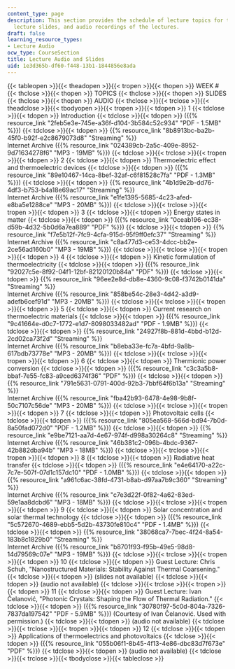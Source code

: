 ```yaml
---
content_type: page
description: This section provides the schedule of lecture topics for the course,
  lecture slides, and audio recordings of the lectures.
draft: false
learning_resource_types:
- Lecture Audio
ocw_type: CourseSection
title: Lecture Audio and Slides
uid: 1e3d365b-df60-f448-13b1-1844856e8ada
---
```

{{< tableopen >}}{{< theadopen >}}{{< tropen >}}{{< thopen >}}
WEEK #
{{< thclose >}}{{< thopen >}}
TOPICS
{{< thclose >}}{{< thopen >}}
SLIDES
{{< thclose >}}{{< thopen >}}
AUDIO
{{< thclose >}}{{< trclose >}}{{< theadclose >}}{{< tbodyopen >}}{{< tropen >}}{{< tdopen >}}
1
{{< tdclose >}}{{< tdopen >}}
Introduction
{{< tdclose >}}{{< tdopen >}}
({{% resource_link "2feb5e3e-745e-a36f-d104-3b584c52c934" "PDF - 1.5MB" %}})
{{< tdclose >}}{{< tdopen >}}
{{% resource_link "8b8913bc-ba2b-45f0-b92f-e2c8679073d8" "Streaming" %}}    
Internet Archive ({{% resource_link "024389cb-2a5c-409e-8952-9d71634278f6" "MP3 - 19MB" %}})
{{< tdclose >}}{{< trclose >}}{{< tropen >}}{{< tdopen >}}
2
{{< tdclose >}}{{< tdopen >}}
Thermoelectric effect and thermoelectric devices
{{< tdclose >}}{{< tdopen >}}
({{% resource_link "89e10467-14ca-8bef-32af-c6f81528c7fa" "PDF - 1.3MB" %}})
{{< tdclose >}}{{< tdopen >}}
{{% resource_link "4b1d9e2b-dd76-4df3-b753-b4a18e69ac17" "Streaming" %}}   
Internet Archive ({{% resource_link "e1fe1395-5685-4c23-afed-e8ba5e1288ce" "MP3 - 20MB" %}})
{{< tdclose >}}{{< trclose >}}{{< tropen >}}{{< tdopen >}}
3
{{< tdclose >}}{{< tdopen >}}
Energy states in matter
{{< tdclose >}}{{< tdopen >}}
({{% resource_link "0ceab196-ec38-d59b-4d32-5b0d6a7ea889" "PDF" %}})
{{< tdclose >}}{{< tdopen >}}
{{% resource_link "f7e5b12f-7fc9-4cfa-915d-95f9ff0efc37" "Streaming" %}}   
Internet Archive ({{% resource_link "c8a477d3-ce53-4dcc-bb2e-2ce56ad160b0" "MP3 - 19MB" %}})
{{< tdclose >}}{{< trclose >}}{{< tropen >}}{{< tdopen >}}
4
{{< tdclose >}}{{< tdopen >}}
Kinetic formulation of thermoelectricity
{{< tdclose >}}{{< tdopen >}}
({{% resource_link "92027c5e-8f92-04f1-12bf-82120120b84a" "PDF" %}})
{{< tdclose >}}{{< tdopen >}}
{{% resource_link "96ee2e8d-db8e-4360-9c08-f3742b0141da" "Streaming" %}}   
Internet Archive ({{% resource_link "858be54c-28e3-4d42-a3d9-adefb6cef91d" "MP3 - 20MB" %}})
{{< tdclose >}}{{< trclose >}}{{< tropen >}}{{< tdopen >}}
5
{{< tdclose >}}{{< tdopen >}}
Current research on thermoelectric materials
{{< tdclose >}}{{< tdopen >}}
({{% resource_link "9c41664e-d0c7-1772-e1d7-8098033482ad" "PDF - 1.9MB" %}})
{{< tdclose >}}{{< tdopen >}}
{{% resource_link "24927f8b-881d-4bbd-b12d-2cd02ca73f2d" "Streaming" %}}   
Internet Archive ({{% resource_link "b8eba33e-fc7a-4bfd-9a8b-617bdb73778e" "MP3 - 20MB" %}})
{{< tdclose >}}{{< trclose >}}{{< tropen >}}{{< tdopen >}}
6
{{< tdclose >}}{{< tdopen >}}
Thermionic power conversion
{{< tdclose >}}{{< tdopen >}}
({{% resource_link "c3c3a5b8-bbaf-7e55-fc83-a9ced6374f36" "PDF" %}})
{{< tdclose >}}{{< tdopen >}}
{{% resource_link "791e5631-0791-400d-92b3-7bbf64f6b13a" "Streaming" %}}   
Internet Archive ({{% resource_link "fba42b93-6478-4e98-9b8f-50c7107c56de" "MP3 - 20MB" %}})
{{< tdclose >}}{{< trclose >}}{{< tropen >}}{{< tdopen >}}
7
{{< tdclose >}}{{< tdopen >}}
Photovoltaic cells
{{< tdclose >}}{{< tdopen >}}
({{% resource_link "805ea568-566d-bd94-7b0d-8a50fad072d0" "PDF - 1.2MB" %}})
{{< tdclose >}}{{< tdopen >}}
{{% resource_link "e9be7121-aa7d-4e67-974f-d998a30264c8" "Streaming" %}}  
Internet Archive ({{% resource_link "46b381c2-096b-4bdc-9367-42b882dba94b" "MP3 - 18MB" %}})
{{< tdclose >}}{{< trclose >}}{{< tropen >}}{{< tdopen >}}
8
{{< tdclose >}}{{< tdopen >}}
Radiative heat transfer
{{< tdclose >}}{{< tdopen >}}
({{% resource_link "e4e64170-a22c-7c7e-507f-07d1c157dc10" "PDF - 1.0MB" %}})
{{< tdclose >}}{{< tdopen >}}
{{% resource_link "a961c6ac-38fd-4731-b8ab-d97aa7b9c360" "Streaming" %}}   
Internet Archive ({{% resource_link "c7e3d22f-0f82-4a62-83ed-59e1aa8dcbd6" "MP3 - 18MB" %}})
{{< tdclose >}}{{< trclose >}}{{< tropen >}}{{< tdopen >}}
9
{{< tdclose >}}{{< tdopen >}}
Solar concentration and solar thermal technology
{{< tdclose >}}{{< tdopen >}}
({{% resource_link "5c572670-4689-ebb5-5d2b-43730fe810c4" "PDF - 1.4MB" %}})
{{< tdclose >}}{{< tdopen >}}
{{% resource_link "38068ca7-7bec-4f24-8a54-183b8c1829b0" "Streaming" %}}   
Internet Archive ({{% resource_link "b8701f93-f95b-49e5-98d8-14d79569c07e" "MP3 - 19MB" %}})
{{< tdclose >}}{{< trclose >}}{{< tropen >}}{{< tdopen >}}
10
{{< tdclose >}}{{< tdopen >}}
Guest Lecture: Chris Schuh, "Nanostructured Materials: Stability Against Thermal Coarsening."
{{< tdclose >}}{{< tdopen >}}
(slides not available)
{{< tdclose >}}{{< tdopen >}}
(audio not available)
{{< tdclose >}}{{< trclose >}}{{< tropen >}}{{< tdopen >}}
11
{{< tdclose >}}{{< tdopen >}}
Guest Lecture: Ivan Čelanović, "Photonic Crystals: Shaping the Flow of Thermal Radiation."
{{< tdclose >}}{{< tdopen >}}
({{% resource_link "30780f97-5c0d-804a-7326-7837da197542" "PDF - 5.9MB" %}}) (Courtesy of Ivan Čelanović. Used with permission.)
{{< tdclose >}}{{< tdopen >}}
(audio not available)
{{< tdclose >}}{{< trclose >}}{{< tropen >}}{{< tdopen >}}
12
{{< tdclose >}}{{< tdopen >}}
Applications of thermoelectrics and photovoltaics
{{< tdclose >}}{{< tdopen >}}
({{% resource_link "055b06f1-8b45-4f13-4e86-dbc83d7f673e" "PDF" %}})
{{< tdclose >}}{{< tdopen >}}
(audio not available)
{{< tdclose >}}{{< trclose >}}{{< tbodyclose >}}{{< tableclose >}}